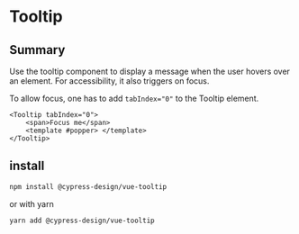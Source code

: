 # Tooltip

## Summary

Use the tooltip component to display a message when the user hovers over an element.
For accessibility, it also triggers on focus.

To allow focus, one has to add `tabIndex="0"` to the Tooltip element.

```vue live
<Tooltip tabIndex="0">
	<span>Focus me</span>
	<template #popper> </template>
</Tooltip>
```

## install

```bash
npm install @cypress-design/vue-tooltip
```

or with yarn

```bash
yarn add @cypress-design/vue-tooltip
```
